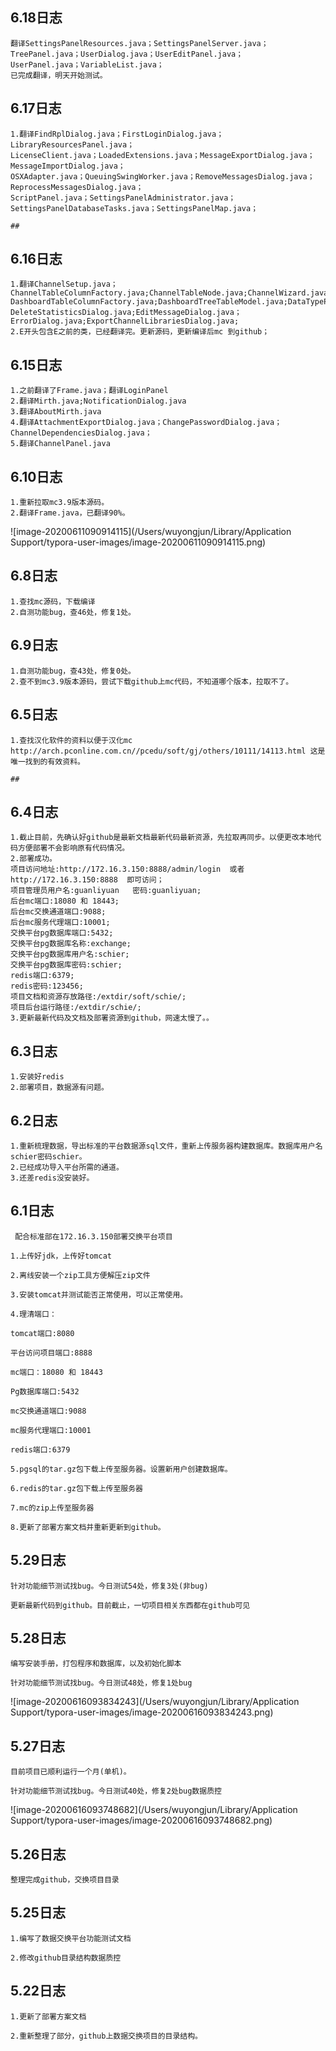## 6.18日志

```
翻译SettingsPanelResources.java；SettingsPanelServer.java；TreePanel.java；UserDialog.java；UserEditPanel.java；
UserPanel.java；VariableList.java；
已完成翻译，明天开始测试。
```



## 6.17日志

```
1.翻译FindRplDialog.java；FirstLoginDialog.java；LibraryResourcesPanel.java；
LicenseClient.java；LoadedExtensions.java；MessageExportDialog.java；MessageImportDialog.java；
OSXAdapter.java；QueuingSwingWorker.java；RemoveMessagesDialog.java；ReprocessMessagesDialog.java；
ScriptPanel.java；SettingsPanelAdministrator.java；SettingsPanelDatabaseTasks.java；SettingsPanelMap.java；

## 
```

## 6.16日志

```
1.翻译ChannelSetup.java；ChannelTableColumnFactory.java;ChannelTableNode.java;ChannelWizard.java;CustomErrorDialog.java;DashboardPanel.java;
DashboardTableColumnFactory.java;DashboardTreeTableModel.java;DataTypePropertiesTableModel.java;DataTypesDialog.java;DataTypePropertiesTableModel.java;DataTypesDialog.java;
DeleteStatisticsDialog.java;EditMessageDialog.java；ErrorDialog.java;ExportChannelLibrariesDialog.java;
2.E开头包含E之前的类，已经翻译完。更新源码，更新编译后mc 到github；
```



## 6.15日志

```
1.之前翻译了Frame.java；翻译LoginPanel
2.翻译Mirth.java;NotificationDialog.java
3.翻译AboutMirth.java
4.翻译AttachmentExportDialog.java；ChangePasswordDialog.java；ChannelDependenciesDialog.java；
5.翻译ChannelPanel.java
```



## 6.10日志

```
1.重新拉取mc3.9版本源码。
2.翻译Frame.java，已翻译90%。
```

![image-20200611090914115](/Users/wuyongjun/Library/Application Support/typora-user-images/image-20200611090914115.png)

## 6.8日志

```
1.查找mc源码，下载编译
2.自测功能bug，查46处，修复1处。
```



## 6.9日志

```
1.自测功能bug，查43处，修复0处。
2.查不到mc3.9版本源码，尝试下载github上mc代码，不知道哪个版本，拉取不了。
```

## 6.5日志

```
1.查找汉化软件的资料以便于汉化mc
http://arch.pconline.com.cn//pcedu/soft/gj/others/10111/14113.html 这是唯一找到的有效资料。

## 
```

## 6.4日志

```
1.截止目前，先确认好github是最新文档最新代码最新资源，先拉取再同步。以便更改本地代码方便部署不会影响原有代码情况。
2.部署成功。
项目访问地址:http://172.16.3.150:8888/admin/login  或者 http://172.16.3.150:8888  即可访问；
项目管理员用户名:guanliyuan   密码:guanliyuan;
后台mc端口:18080 和 18443;
后台mc交换通道端口:9088;
后台mc服务代理端口:10001;
交换平台pg数据库端口:5432;
交换平台pg数据库名称:exchange;
交换平台pg数据库用户名:schier;
交换平台pg数据库密码:schier;
redis端口:6379;
redis密码:123456;
项目文档和资源存放路径:/extdir/soft/schie/;
项目后台运行路径:/extdir/schie/;
3.更新最新代码及文档及部署资源到github，网速太慢了。。
```



## 6.3日志

```
1.安装好redis
2.部署项目，数据源有问题。
```



## 6.2日志

```
1.重新梳理数据，导出标准的平台数据源sql文件，重新上传服务器构建数据库。数据库用户名schier密码schier。
2.已经成功导入平台所需的通道。
3.还差redis没安装好。
```



## 6.1日志

```
 配合标准部在172.16.3.150部署交换平台项目

1.上传好jdk，上传好tomcat

2.离线安装一个zip工具方便解压zip文件

3.安装tomcat并测试能否正常使用，可以正常使用。

4.理清端口：

tomcat端口:8080

平台访问项目端口:8888

mc端口：18080 和 18443

Pg数据库端口:5432

mc交换通道端口:9088

mc服务代理端口:10001

redis端口:6379

5.pgsql的tar.gz包下载上传至服务器。设置新用户创建数据库。

6.redis的tar.gz包下载上传至服务器

7.mc的zip上传至服务器

8.更新了部署方案文档并重新更新到github。
```



## 5.29日志

 

```
针对功能细节测试找bug。今日测试54处，修复3处(非bug)

更新最新代码到github。目前截止，一切项目相关东西都在github可见
```



## 5.28日志

```
编写安装手册，打包程序和数据库，以及初始化脚本

针对功能细节测试找bug。今日测试48处，修复1处bug
```

![image-20200616093834243](/Users/wuyongjun/Library/Application Support/typora-user-images/image-20200616093834243.png)

## 5.27日志

```
目前项目已顺利运行一个月(单机)。

针对功能细节测试找bug。今日测试40处，修复2处bug数据质控
```

![image-20200616093748682](/Users/wuyongjun/Library/Application Support/typora-user-images/image-20200616093748682.png)

## 5.26日志

```
整理完成github，交换项目目录
```



## 5.25日志

```
1.编写了数据交换平台功能测试文档

2.修改github目录结构数据质控
```



## 5.22日志

   

```
1.更新了部署方案文档

2.重新整理了部分，github上数据交换项目的目录结构。
```

